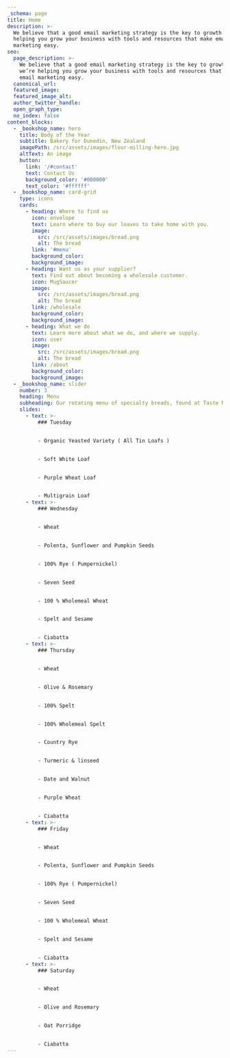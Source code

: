 ```yaml
---
_schema: page
title: Home
description: >-
  We believe that a good email marketing strategy is the key to growth. So we’re
  helping you grow your business with tools and resources that make email
  marketing easy.
seo:
  page_description: >-
    We believe that a good email marketing strategy is the key to growth. So
    we’re helping you grow your business with tools and resources that make
    email marketing easy.
  canonical_url:
  featured_image:
  featured_image_alt:
  author_twitter_handle:
  open_graph_type:
  no_index: false
content_blocks:
  - _bookshop_name: hero
    title: Body of the Year
    subtitle: Bakery for Dunedin, New Zealand
    imagePath: /src/assets/images/flour-milling-hero.jpg
    altText: An image
    button:
      link: '/#contact'
      text: Contact Us
      background_color: '#000000'
      text_color: '#ffffff'
  - _bookshop_name: card-grid
    type: icons
    cards:
      - heading: Where to find us
        icon: envelope
        text: Learn where to buy our loaves to take home with you.
        image:
          src: /src/assets/images/bread.png
          alt: The bread
        link: '#menu'
        background_color:
        background_image:
      - heading: Want us as your supplier?
        text: Find out about becoming a wholesale customer.
        icon: MugSaucer
        image:
          src: /src/assets/images/bread.png
          alt: The bread
        link: /wholesale
        background_color:
        background_image:
      - heading: What we do
        text: Learn more about what we do, and where we supply.
        icon: user
        image:
          src: /src/assets/images/bread.png
          alt: The bread
        link: /about
        background_color:
        background_image:
  - _bookshop_name: slider
    number: 3
    heading: Menu
    subheading: Our rotating menu of specialty breads, found at Taste Nature.
    slides:
      - text: >-
          ### Tuesday


          - Organic Yeasted Variety ( All Tin Loafs )


          - Soft White Loaf 


          - Purple Wheat Loaf


          - Multigrain Loaf
      - text: >-
          ### Wednesday


          - Wheat 


          - Polenta, Sunflower and Pumpkin Seeds


          - 100% Rye ( Pumpernickel)


          - Seven Seed


          - 100 % Wholemeal Wheat


          - Spelt and Sesame


          - Ciabatta
      - text: >-
          ### Thursday


          - Wheat


          - Olive & Rosemary


          - 100% Spelt


          - 100% Wholemeal Spelt


          - Country Rye


          - Turmeric & linseed


          - Date and Walnut


          - Purple Wheat 


          - Ciabatta
      - text: >-
          ### Friday


          - Wheat 


          - Polenta, Sunflower and Pumpkin Seeds


          - 100% Rye ( Pumpernickel)


          - Seven Seed


          - 100 % Wholemeal Wheat


          - Spelt and Sesame


          - Ciabatta
      - text: >-
          ### Saturday


          - Wheat


          - Olive and Rosemary


          - Oat Porridge


          - Ciabatta
---
```

